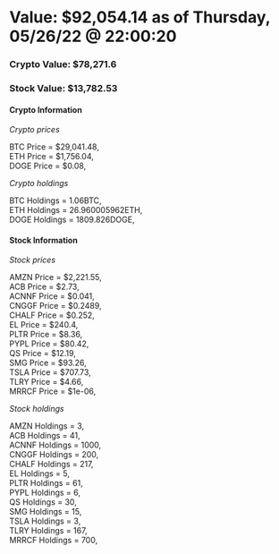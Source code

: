 # Value: $92,054.14 as of Thursday, 05/26/22 @ 22:00:20 

### Crypto Value: $78,271.6

### Stock Value: $13,782.53

#### Crypto Information 
*Crypto prices* 

BTC Price = $29,041.48,  
ETH Price = $1,756.04,  
DOGE Price = $0.08,  


*Crypto holdings* 

BTC Holdings = 1.06BTC,  
ETH Holdings = 26.960005962ETH,  
DOGE Holdings = 1809.826DOGE,  


#### Stock Information 

*Stock prices* 

AMZN Price = $2,221.55,  
ACB Price = $2.73,  
ACNNF Price = $0.041,  
CNGGF Price = $0.2489,  
CHALF Price = $0.252,  
EL Price = $240.4,  
PLTR Price = $8.36,  
PYPL Price = $80.42,  
QS Price = $12.19,  
SMG Price = $93.26,  
TSLA Price = $707.73,  
TLRY Price = $4.66,  
MRRCF Price = $1e-06,  


*Stock holdings* 

AMZN Holdings = 3,  
ACB Holdings = 41,  
ACNNF Holdings = 1000,  
CNGGF Holdings = 200,  
CHALF Holdings = 217,  
EL Holdings = 5,  
PLTR Holdings = 61,  
PYPL Holdings = 6,  
QS Holdings = 30,  
SMG Holdings = 15,  
TSLA Holdings = 3,  
TLRY Holdings = 167,  
MRRCF Holdings = 700,  


